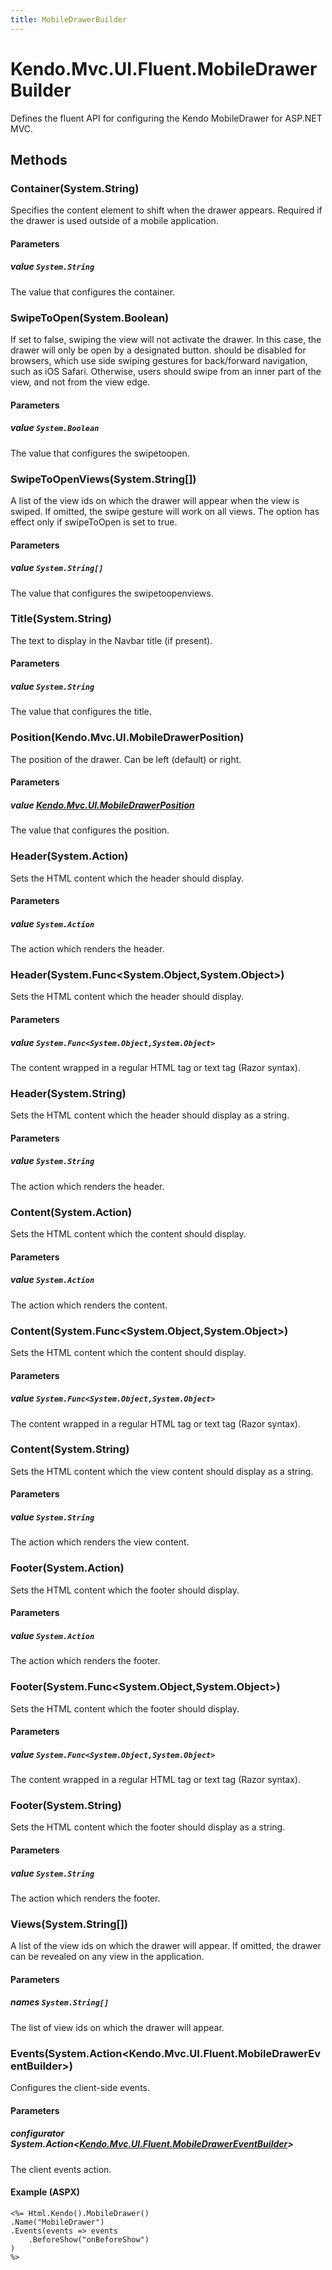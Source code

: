 ```yaml
---
title: MobileDrawerBuilder
---
```


# Kendo.Mvc.UI.Fluent.MobileDrawerBuilder
Defines the fluent API for configuring the Kendo MobileDrawer for ASP.NET MVC.




## Methods


### Container(System.String)
Specifies the content element to shift when the drawer appears. Required if the drawer is used outside of a mobile application.


#### Parameters

##### value `System.String`
The value that configures the container.





### SwipeToOpen(System.Boolean)
If set to false, swiping the view will not activate the drawer. In this case, the drawer will only be open by a designated button. should be disabled for browsers, which use side swiping gestures for back/forward navigation, such as iOS Safari. Otherwise, users should swipe from an inner part of the view, and not from the view edge.


#### Parameters

##### value `System.Boolean`
The value that configures the swipetoopen.





### SwipeToOpenViews(System.String[])
A list of the view ids on which the drawer will appear when the view is swiped. If omitted, the swipe gesture will work on all views.
            The option has effect only if swipeToOpen is set to true.


#### Parameters

##### value `System.String[]`
The value that configures the swipetoopenviews.





### Title(System.String)
The text to display in the Navbar title (if present).


#### Parameters

##### value `System.String`
The value that configures the title.





### Position(Kendo.Mvc.UI.MobileDrawerPosition)
The position of the drawer. Can be left (default) or right.


#### Parameters

##### value [Kendo.Mvc.UI.MobileDrawerPosition](/api/aspnet-mvc/Kendo.Mvc.UI/MobileDrawerPosition)
The value that configures the position.





### Header(System.Action)
Sets the HTML content which the header should display.


#### Parameters

##### value `System.Action`
The action which renders the header.





### Header(System.Func\<System.Object,System.Object\>)
Sets the HTML content which the header should display.


#### Parameters

##### value `System.Func<System.Object,System.Object>`
The content wrapped in a regular HTML tag or text tag (Razor syntax).





### Header(System.String)
Sets the HTML content which the header should display as a string.


#### Parameters

##### value `System.String`
The action which renders the header.





### Content(System.Action)
Sets the HTML content which the content should display.


#### Parameters

##### value `System.Action`
The action which renders the content.





### Content(System.Func\<System.Object,System.Object\>)
Sets the HTML content which the content should display.


#### Parameters

##### value `System.Func<System.Object,System.Object>`
The content wrapped in a regular HTML tag or text tag (Razor syntax).





### Content(System.String)
Sets the HTML content which the view content should display as a string.


#### Parameters

##### value `System.String`
The action which renders the view content.





### Footer(System.Action)
Sets the HTML content which the footer should display.


#### Parameters

##### value `System.Action`
The action which renders the footer.





### Footer(System.Func\<System.Object,System.Object\>)
Sets the HTML content which the footer should display.


#### Parameters

##### value `System.Func<System.Object,System.Object>`
The content wrapped in a regular HTML tag or text tag (Razor syntax).





### Footer(System.String)
Sets the HTML content which the footer should display as a string.


#### Parameters

##### value `System.String`
The action which renders the footer.





### Views(System.String[])
A list of the view ids on which the drawer will appear. If omitted, the drawer can be revealed on any view in the application.


#### Parameters

##### names `System.String[]`
The list of view ids on which the drawer will appear.





### Events(System.Action\<Kendo.Mvc.UI.Fluent.MobileDrawerEventBuilder\>)
Configures the client-side events.


#### Parameters

##### configurator System.Action<[Kendo.Mvc.UI.Fluent.MobileDrawerEventBuilder](/api/aspnet-mvc/Kendo.Mvc.UI.Fluent/MobileDrawerEventBuilder)>
The client events action.




#### Example (ASPX)
    <%= Html.Kendo().MobileDrawer()
    .Name("MobileDrawer")
    .Events(events => events
        .BeforeShow("onBeforeShow")
    )
    %>



